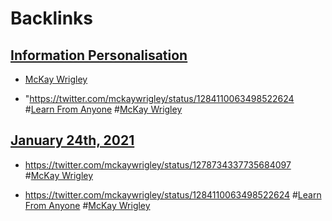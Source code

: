 
# Backlinks
## [Information Personalisation](<Information Personalisation.md>)
- [McKay Wrigley](<McKay Wrigley.md>)

- "https://twitter.com/mckaywrigley/status/1284110063498522624 #[Learn From Anyone](<Learn From Anyone.md>) #[McKay Wrigley](<McKay Wrigley.md>)

## [January 24th, 2021](<January 24th, 2021.md>)
- https://twitter.com/mckaywrigley/status/1278734337735684097 #[McKay Wrigley](<McKay Wrigley.md>)

- https://twitter.com/mckaywrigley/status/1284110063498522624 #[Learn From Anyone](<Learn From Anyone.md>) #[McKay Wrigley](<McKay Wrigley.md>)

